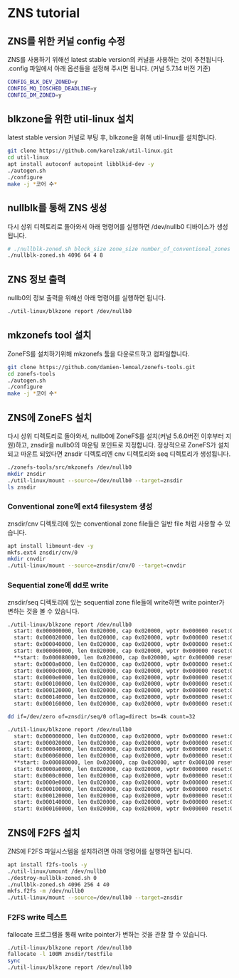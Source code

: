 # ZNS tutorial

## ZNS를 위한 커널 config 수정
ZNS를 사용하기 위해선 latest stable version의 커널을 사용하는 것이 추천됩니다.
.config 파일에서 아래 옵션들을 설정해 주시면 됩니다. (커널 5.7.14 버전 기준)
``` bash
CONFIG_BLK_DEV_ZONED=y
CONFIG_MQ_IOSCHED_DEADLINE=y
CONFIG_DM_ZONED=y
```

## blkzone을 위한 util-linux 설치
latest stable version 커널로 부팅 후, blkzone을 위해 util-linux를 설치합니다.
``` bash
git clone https://github.com/karelzak/util-linux.git
cd util-linux
apt install autoconf autopoint libblkid-dev -y
./autogen.sh
./configure
make -j *코어 수*
```

## nullblk를 통해 ZNS 생성
다시 상위 디렉토리로 돌아와서 아래 명령어를 실행하면 /dev/nullb0 디바이스가 생성됩니다.
``` bash
# ./nullblk-zoned.sh block_size zone_size number_of_conventional_zones number_of_sequential_zones
./nullblk-zoned.sh 4096 64 4 8
```

## ZNS 정보 출력
nullb0의 정보 출력을 위해선 아래 명령어를 실행하면 됩니다.
``` bash
./util-linux/blkzone report /dev/nullb0
```

## mkzonefs tool 설치
ZoneFS를 설치하기위해 mkzonefs 툴을 다운로드하고 컴파일합니다.
``` bash
git clone https://github.com/damien-lemoal/zonefs-tools.git
cd zonefs-tools
./autogen.sh
./configure
make -j *코어 수*
```

## ZNS에 ZoneFS 설치
다시 상위 디렉토리로 돌아와서,
nullb0에 ZoneFS를 설치(커널 5.6.0버전 이후부터 지원)하고, znsdir을 nullb0의 마운팅 포인트로 지정합니다.
정상적으로 ZoneFS가 설치되고 마운트 되었다면 znsdir 디렉토리엔 cnv 디렉토리와 seq 디렉토리가 생성됩니다.
``` bash
./zonefs-tools/src/mkzonefs /dev/nullb0
mkdir znsdir
./util-linux/mount --source=/dev/nullb0 --target=znsdir
ls znsdir
```

### Conventional zone에 ext4 filesystem 생성
znsdir/cnv 디렉토리에 있는 conventional zone file들은 일반 file 처럼 사용할 수 있습니다.
``` bash
apt install libmount-dev -y
mkfs.ext4 znsdir/cnv/0
mkdir cnvdir
./util-linux/mount --source=znsdir/cnv/0 --target=cnvdir
```

### Sequential zone에 dd로 write
znsdir/seq 디렉토리에 있는 sequential zone file들에 write하면 write pointer가 변하는 것을 볼 수 있습니다.
``` bash
./util-linux/blkzone report /dev/nullb0
  start: 0x000000000, len 0x020000, cap 0x020000, wptr 0x000000 reset:0 non-seq:0, zcond: 0(nw) [type: 1(CONVENTIONAL)]
  start: 0x000020000, len 0x020000, cap 0x020000, wptr 0x000000 reset:0 non-seq:0, zcond: 0(nw) [type: 1(CONVENTIONAL)]
  start: 0x000040000, len 0x020000, cap 0x020000, wptr 0x000000 reset:0 non-seq:0, zcond: 0(nw) [type: 1(CONVENTIONAL)]
  start: 0x000060000, len 0x020000, cap 0x020000, wptr 0x000000 reset:0 non-seq:0, zcond: 0(nw) [type: 1(CONVENTIONAL)]
  **start: 0x000080000, len 0x020000, cap 0x020000, wptr 0x000000 reset:0 non-seq:0, zcond: 1(em) [type: 2(SEQ_WRITE_REQUIRED)]**
  start: 0x0000a0000, len 0x020000, cap 0x020000, wptr 0x000000 reset:0 non-seq:0, zcond: 1(em) [type: 2(SEQ_WRITE_REQUIRED)]
  start: 0x0000c0000, len 0x020000, cap 0x020000, wptr 0x000000 reset:0 non-seq:0, zcond: 1(em) [type: 2(SEQ_WRITE_REQUIRED)]
  start: 0x0000e0000, len 0x020000, cap 0x020000, wptr 0x000000 reset:0 non-seq:0, zcond: 1(em) [type: 2(SEQ_WRITE_REQUIRED)]
  start: 0x000100000, len 0x020000, cap 0x020000, wptr 0x000000 reset:0 non-seq:0, zcond: 1(em) [type: 2(SEQ_WRITE_REQUIRED)]
  start: 0x000120000, len 0x020000, cap 0x020000, wptr 0x000000 reset:0 non-seq:0, zcond: 1(em) [type: 2(SEQ_WRITE_REQUIRED)]
  start: 0x000140000, len 0x020000, cap 0x020000, wptr 0x000000 reset:0 non-seq:0, zcond: 1(em) [type: 2(SEQ_WRITE_REQUIRED)]
  start: 0x000160000, len 0x020000, cap 0x020000, wptr 0x000000 reset:0 non-seq:0, zcond: 1(em) [type: 2(SEQ_WRITE_REQUIRED)]

dd if=/dev/zero of=znsdir/seq/0 oflag=direct bs=4k count=32

./util-linux/blkzone report /dev/nullb0
  start: 0x000000000, len 0x020000, cap 0x020000, wptr 0x000000 reset:0 non-seq:0, zcond: 0(nw) [type: 1(CONVENTIONAL)]
  start: 0x000020000, len 0x020000, cap 0x020000, wptr 0x000000 reset:0 non-seq:0, zcond: 0(nw) [type: 1(CONVENTIONAL)]
  start: 0x000040000, len 0x020000, cap 0x020000, wptr 0x000000 reset:0 non-seq:0, zcond: 0(nw) [type: 1(CONVENTIONAL)]
  start: 0x000060000, len 0x020000, cap 0x020000, wptr 0x000000 reset:0 non-seq:0, zcond: 0(nw) [type: 1(CONVENTIONAL)]
  **start: 0x000080000, len 0x020000, cap 0x020000, wptr 0x000100 reset:0 non-seq:0, zcond: 2(oi) [type: 2(SEQ_WRITE_REQUIRED)]**
  start: 0x0000a0000, len 0x020000, cap 0x020000, wptr 0x000000 reset:0 non-seq:0, zcond: 1(em) [type: 2(SEQ_WRITE_REQUIRED)]
  start: 0x0000c0000, len 0x020000, cap 0x020000, wptr 0x000000 reset:0 non-seq:0, zcond: 1(em) [type: 2(SEQ_WRITE_REQUIRED)]
  start: 0x0000e0000, len 0x020000, cap 0x020000, wptr 0x000000 reset:0 non-seq:0, zcond: 1(em) [type: 2(SEQ_WRITE_REQUIRED)]
  start: 0x000100000, len 0x020000, cap 0x020000, wptr 0x000000 reset:0 non-seq:0, zcond: 1(em) [type: 2(SEQ_WRITE_REQUIRED)]
  start: 0x000120000, len 0x020000, cap 0x020000, wptr 0x000000 reset:0 non-seq:0, zcond: 1(em) [type: 2(SEQ_WRITE_REQUIRED)]
  start: 0x000140000, len 0x020000, cap 0x020000, wptr 0x000000 reset:0 non-seq:0, zcond: 1(em) [type: 2(SEQ_WRITE_REQUIRED)]
  start: 0x000160000, len 0x020000, cap 0x020000, wptr 0x000000 reset:0 non-seq:0, zcond: 1(em) [type: 2(SEQ_WRITE_REQUIRED)]
```

## ZNS에 F2FS 설치
ZNS에 F2FS 파일시스템을 설치하려면 아래 명령어를 실행하면 됩니다.
``` bash
apt install f2fs-tools -y
./util-linux/umount /dev/nullb0
./destroy-nullblk-zoned.sh 0
./nullblk-zoned.sh 4096 256 4 40
mkfs.f2fs -m /dev/nullb0
./util-linux/mount --source=/dev/nullb0 --target=znsdir
```

### F2FS write 테스트
fallocate 프로그램을 통해 write pointer가 변하는 것을 관찰 할 수 있습니다.
``` bash
./util-linux/blkzone report /dev/nullb0
fallocate -l 100M znsdir/testfile
sync
./util-linux/blkzone report /dev/nullb0
```
